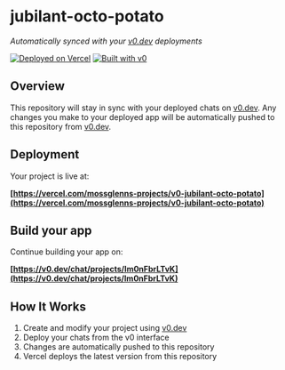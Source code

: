 # jubilant-octo-potato

*Automatically synced with your [v0.dev](https://v0.dev) deployments*

[![Deployed on Vercel](https://img.shields.io/badge/Deployed%20on-Vercel-black?style=for-the-badge&logo=vercel)](https://vercel.com/mossglenns-projects/v0-jubilant-octo-potato)
[![Built with v0](https://img.shields.io/badge/Built%20with-v0.dev-black?style=for-the-badge)](https://v0.dev/chat/projects/Im0nFbrLTvK)

## Overview

This repository will stay in sync with your deployed chats on [v0.dev](https://v0.dev).
Any changes you make to your deployed app will be automatically pushed to this repository from [v0.dev](https://v0.dev).

## Deployment

Your project is live at:

**[https://vercel.com/mossglenns-projects/v0-jubilant-octo-potato](https://vercel.com/mossglenns-projects/v0-jubilant-octo-potato)**

## Build your app

Continue building your app on:

**[https://v0.dev/chat/projects/Im0nFbrLTvK](https://v0.dev/chat/projects/Im0nFbrLTvK)**

## How It Works

1. Create and modify your project using [v0.dev](https://v0.dev)
2. Deploy your chats from the v0 interface
3. Changes are automatically pushed to this repository
4. Vercel deploys the latest version from this repository
